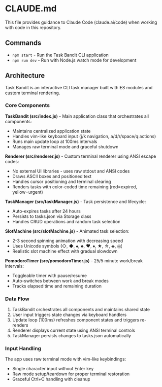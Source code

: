 # CLAUDE.md

This file provides guidance to Claude Code (claude.ai/code) when working with code in this repository.

## Commands

- `npm start` - Run the Task Bandit CLI application
- `npm run dev` - Run with Node.js watch mode for development

## Architecture

Task Bandit is an interactive CLI task manager built with ES modules and custom terminal rendering.

### Core Components

**TaskBandit (src/index.js)** - Main application class that orchestrates all components:

- Maintains centralized application state
- Handles vim-like keyboard input (j/k navigation, a/d/r/space/q actions)
- Runs main update loop at 100ms intervals
- Manages raw terminal mode and graceful shutdown

**Renderer (src/renderer.js)** - Custom terminal renderer using ANSI escape codes:

- No external UI libraries - uses raw stdout and ANSI codes
- Draws ASCII boxes and positioned text
- Handles cursor positioning and terminal clearing
- Renders tasks with color-coded time remaining (red=expired, yellow=urgent)

**TaskManager (src/taskManager.js)** - Task persistence and lifecycle:

- Auto-expires tasks after 24 hours
- Persists to tasks.json via Storage class
- Handles CRUD operations and random task selection

**SlotMachine (src/slotMachine.js)** - Animated task selection:

- 2-3 second spinning animation with decreasing speed
- Uses Unicode symbols (◇, ◆, ♠, ♣, ♥, ♦, ★, ☆, ◈, ◎)
- Realistic slot machine effect with gradual slowdown

**PomodoroTimer (src/pomodoroTimer.js)** - 25/5 minute work/break intervals:

- Toggleable timer with pause/resume
- Auto-switches between work and break modes
- Tracks elapsed time and remaining duration

### Data Flow

1. TaskBandit orchestrates all components and maintains shared state
2. User input triggers state changes via keyboard handlers
3. Update loop (100ms) refreshes component states and triggers re-renders
4. Renderer displays current state using ANSI terminal controls
5. TaskManager persists changes to tasks.json automatically

### Input Handling

The app uses raw terminal mode with vim-like keybindings:

- Single character input without Enter key
- Raw mode setup/teardown for proper terminal restoration
- Graceful Ctrl+C handling with cleanup
